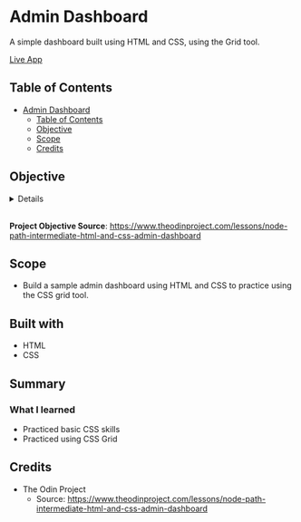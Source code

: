 # Admin Dashboard

A simple dashboard built using HTML and CSS, using the Grid tool.

[Live App](https://m-kwon.github.io/admin-dashboard/)

## Table of Contents

- [Admin Dashboard](#admin-dashboard)
  - [Table of Contents](#table-of-contents)
  - [Objective](#objective)
  - [Scope](#scope)
  - [Credits](#credits)

## Objective

<details>

Source: <https://www.theodinproject.com/lessons/node-path-intermediate-html-and-css-admin-dashboard>

Step 1: Set Up and Planning
  - Set up your HTML and CSS files with some simple dummy content, just to make sure you have everything linked correctly.
  - Set up your Git repository (refer to past projects if you need a refresher).
  - Download a full-resolution copy of the project design file and get a general idea for how you’re going to need to lay things out in your HTML document.

Step 2: Layout
  - Start by writing out the HTML elements for the sidebar, header and main-content containers.
  - In your CSS file, apply Grid properties until you have this basic layout built.

Step 3: Nesting
  - Taking it one section at a time, begin nesting child elements under the parent elements in the HTML. Remember that you can keep making grid containers within grid containers.
  - In the sidebar, use more grids to lay out the navigation and branding sections.
  - In the header, use more grids to lay out the search bar, user info and buttons.
  - For the main-content, use more grids to lay out the projects, announcements and trending items.
  - Fill out some dummy content and placeholder images so you can position all of your grid items.

Step 4: Gather Assets
  - Once you have your grid layout complete you can either recreate the dashboard example above or style your own design.
  - Check out some color palettes from Tailwind.
  - All of the icons and more can be downloaded as SVGs from Material Design Icons.
  - Choose your own fonts! The design example uses Roboto, which is available with Google fonts.

Step 5: Some Tips!
  - When building the layout, apply background colors or borders to your containers to help you visualize your grid.
  - It’s up to you whether to use pixels, fr units or both for your grid tracks.
  - This project does not have to be responsive, but if you’d like to you can expand or shrink the project cards section when resizing the browser window.
  - You don’t have to make a pixel perfect match with the design example. Consider this an opportunity to practice your CSS skills with your own designs.
  - Don’t forget to push your finished dashboard to GitHub. Use GitHub Pages to publish it to the world!

</details>

<br/>

**Project Objective Source**: <https://www.theodinproject.com/lessons/node-path-intermediate-html-and-css-admin-dashboard>

## Scope

- Build a sample admin dashboard using HTML and CSS to practice using the CSS grid tool.

## Built with

- HTML
- CSS

## Summary

### What I learned

- Practiced basic CSS skills
- Practiced using CSS Grid

## Credits

- The Odin Project
  - Source: <https://www.theodinproject.com/lessons/node-path-intermediate-html-and-css-admin-dashboard>